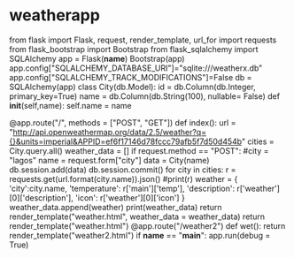 # weatherapp
from flask import Flask, request, render_template, url_for
import requests
from flask_bootstrap import Bootstrap
from flask_sqlalchemy import SQLAlchemy
app = Flask(__name__)
Bootstrap(app)
app.config["SQLALCHEMY_DATABASE_URI"]="sqlite:///weatherx.db"
app.config["SQLALCHEMY_TRACK_MODIFICATIONS"]=False
db = SQLAlchemy(app)
class City(db.Model):
    id = db.Column(db.Integer, primary_key=True)
    name = db.Column(db.String(100), nullable= False)
    def __init__(self,name):
        self.name = name

@app.route("/", methods = ["POST", "GET"])
def index():
    url = "http://api.openweathermap.org/data/2.5/weather?q={}&units=imperial&APPID=ef6f17146d78fccc79afb5f7d50d454b"
    cities = City.query.all()
    weather_data = []
    if request.method == "POST":
        #city = "lagos"
        name = request.form["city"]
        data = City(name)
        db.session.add(data)
        db.session.commit()
        for city in cities:
            r = requests.get(url.format(city.name)).json()
            #print(r)
            weather = {
                'city':city.name,
                'temperature': r['main']['temp'],
                'description': r['weather'][0]['description'],
                'icon': r['weather'][0]['icon']
            }
            weather_data.append(weather)
            print(weather_data)
        return render_template("weather.html", weather_data = weather_data)
    return render_template("weather.html")
@app.route("/weather2")
def wet():
    return render_template("weather2.html")
if __name__ == "__main__":
    app.run(debug =  True)
